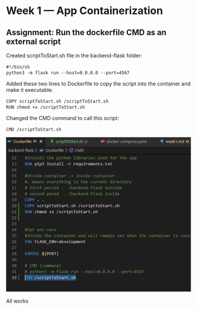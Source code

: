 # Week 1 — App Containerization

## Assignment: Run the dockerfile CMD as an external script

Created scriptToStart.sh file in the backend-flask folder:
   
    #!/bin/sh
    python3 -m flask run --host=0.0.0.0 --port=4567

Added these two lines to Dockerfile to copy the script into the container and make it executable:

    COPY scriptToStart.sh /scriptToStart.sh
    RUN chmod +x /scriptToStart.sh


Changed the CMD command to call this script:

    CMD /scriptToStart.sh

![](/journal/images/BackendDockerfile.png)

All works